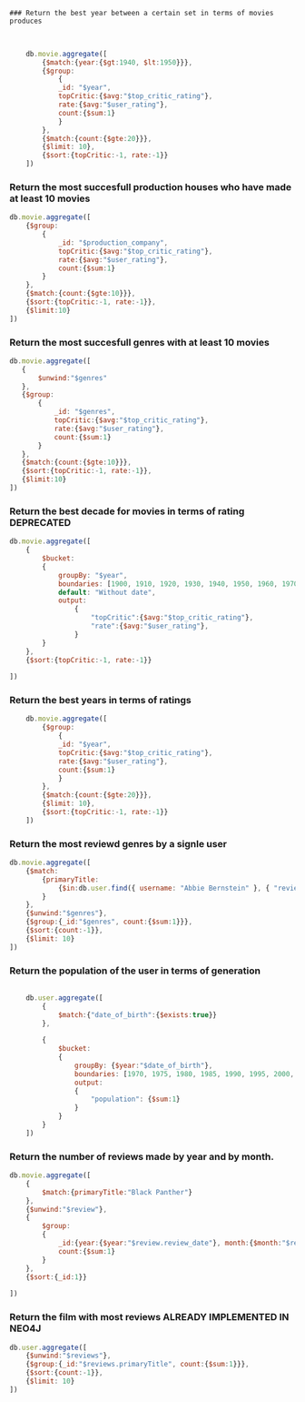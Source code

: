 
    ### Return the best year between a certain set in terms of movies produces

```js
    
    
    db.movie.aggregate([
        {$match:{year:{$gt:1940, $lt:1950}}},
        {$group:
            {
            _id: "$year",
            topCritic:{$avg:"$top_critic_rating"},
            rate:{$avg:"$user_rating"},
            count:{$sum:1}
            }
        },
        {$match:{count:{$gte:20}}},
        {$limit: 10}, 
        {$sort:{topCritic:-1, rate:-1}}
    ])

```

 ### Return the most succesfull production houses who have made at least 10 movies

```js
db.movie.aggregate([
    {$group:
        {
            _id: "$production_company",
            topCritic:{$avg:"$top_critic_rating"},
            rate:{$avg:"$user_rating"},
            count:{$sum:1}
        }
    }, 
    {$match:{count:{$gte:10}}},
    {$sort:{topCritic:-1, rate:-1}},
    {$limit:10}
])

 ```
### Return the most succesfull genres with at least 10 movies
 ```js
 db.movie.aggregate([
    {
        $unwind:"$genres"
    },
    {$group:
        {
            _id: "$genres",
            topCritic:{$avg:"$top_critic_rating"},
            rate:{$avg:"$user_rating"},
            count:{$sum:1}
        }
    }, 
    {$match:{count:{$gte:10}}},
    {$sort:{topCritic:-1, rate:-1}},
    {$limit:10}
])
```
### Return the best decade for movies in terms of rating DEPRECATED
```js
db.movie.aggregate([
    {
        $bucket:
        {
            groupBy: "$year",
            boundaries: [1900, 1910, 1920, 1930, 1940, 1950, 1960, 1970, 1980, 1990, 2000, 2010, 2020, 2030],
            default: "Without date",
            output:
                {
                    "topCritic":{$avg:"$top_critic_rating"},
                    "rate":{$avg:"$user_rating"}, 
                }
        }
    },
    {$sort:{topCritic:-1, rate:-1}}
    
])
```
### Return the best years in terms of ratings
```js
    db.movie.aggregate([
        {$group:
            {
            _id: "$year",
            topCritic:{$avg:"$top_critic_rating"},
            rate:{$avg:"$user_rating"},
            count:{$sum:1}
            }
        },
        {$match:{count:{$gte:20}}},
        {$limit: 10}, 
        {$sort:{topCritic:-1, rate:-1}}
    ])


```
 ### Return the most reviewd genres by a signle user
```js
db.movie.aggregate([
    {$match:
        {primaryTitle:
            {$in:db.user.find({ username: "Abbie Bernstein" }, { "reviews.primaryTitle": 1, "_id": 0 }).toArray()[0]['reviews'].map(x=>x['primaryTitle'])},
        }
    },
    {$unwind:"$genres"}, 
    {$group:{_id:"$genres", count:{$sum:1}}}, 
    {$sort:{count:-1}}, 
    {$limit: 10}
])

  ```
 ### Return the population of the user in terms of generation
```js
    
    db.user.aggregate([
        {
            $match:{"date_of_birth":{$exists:true}}
        },
        
        {
            $bucket:
            {
                groupBy: {$year:"$date_of_birth"},
                boundaries: [1970, 1975, 1980, 1985, 1990, 1995, 2000, 2005, 2010],
                output:
                {
                    "population": {$sum:1}   
                }
            }
        }
    ])

```
 ### Return the number of reviews made by year and by month.
```js 
db.movie.aggregate([
    {
        $match:{primaryTitle:"Black Panther"}
    },
    {$unwind:"$review"},
    {
        $group:
        {
            _id:{year:{$year:"$review.review_date"}, month:{$month:"$review.review_date"}},
            count:{$sum:1}
        }
    },
    {$sort:{_id:1}}
        
])
``` 

### Return the film with most reviews ALREADY IMPLEMENTED IN NEO4J
```js
db.user.aggregate([
    {$unwind:"$reviews"}, 
    {$group:{_id:"$reviews.primaryTitle", count:{$sum:1}}}, 
    {$sort:{count:-1}}, 
    {$limit: 10}                         
])